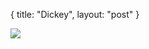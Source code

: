 {
   title: "Dickey",
   layout: "post"
}


<div>
<a href="/static/images/dickey-01-12-2012.png"><img src="/static/images/dickey-01-12-2012.png"></a>
</div>

